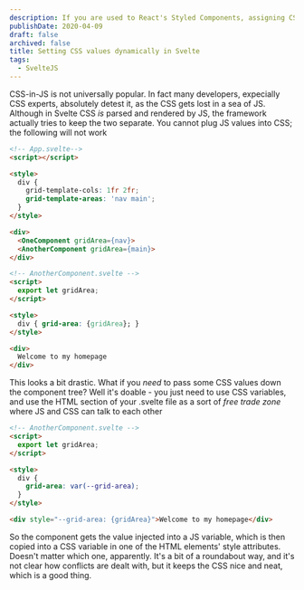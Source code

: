 ```yaml
---
description: If you are used to React's Styled Components, assigning CSS values dynamically in Svelte can be baffling at first.
publishDate: 2020-04-09
draft: false
archived: false
title: Setting CSS values dynamically in Svelte
tags:
  - SvelteJS
---
```


CSS-in-JS is not universally popular. In fact many developers, expecially CSS experts, absolutely detest it, as the CSS gets lost in a sea of JS. Although in Svelte CSS _is_ parsed and rendered by JS, the framework actually tries to keep the two separate. You cannot plug JS values into CSS; the following will not work

```html
<!-- App.svelte-->
<script></script>

<style>
  div {
    grid-template-cols: 1fr 2fr;
    grid-template-areas: 'nav main';
  }
</style>

<div>
  <OneComponent gridArea={nav}>
  <AnotherComponent gridArea={main}>
</div>

<!-- AnotherComponent.svelte -->
<script>
  export let gridArea;
</script>

<style>
  div { grid-area: {gridArea}; }
</style>

<div>
  Welcome to my homepage
</div>
```

This looks a bit drastic. What if you _need_ to pass some CSS values down the component tree? Well it's doable - you just need to use CSS variables, and use the HTML section of your .svelte file as a sort of _free trade zone_ where JS and CSS can talk to each other

```html
<!-- AnotherComponent.svelte -->
<script>
  export let gridArea;
</script>

<style>
  div {
    grid-area: var(--grid-area);
  }
</style>

<div style="--grid-area: {gridArea}">Welcome to my homepage</div>
```

So the component gets the value injected into a JS variable, which is then copied into a CSS variable in one of the HTML elements' style attributes. Doesn't matter which one, apparently. It's a bit of a roundabout way, and it's not clear how conflicts are dealt with, but it keeps the CSS nice and neat, which is a good thing.
